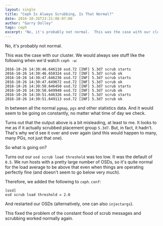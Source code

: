 ```yaml
---
layout: single
title: "Ceph Is Always Scrubbing, Is That Normal?"
date: 2016-10-26T23:21:08-07:00
author: "Garry Dolley"
tags: ceph
excerpt: "No, it's probably not normal.  This was the case with our cluster."
---
```


No, it's probably not normal.

This was the case with our cluster.  We would always see stuff like the
following when we'd watch ``ceph -w``:

```
2016-10-26 14:30:46.646110 osd.72 [INF] 5.3d7 scrub starts
2016-10-26 14:30:46.650324 osd.72 [INF] 5.3d7 scrub ok
2016-10-26 14:30:47.646236 osd.72 [INF] 5.3d7 scrub starts
2016-10-26 14:30:47.649672 osd.72 [INF] 5.3d7 scrub ok
2016-10-26 14:30:50.646450 osd.72 [INF] 5.3d7 scrub starts
2016-10-26 14:30:50.649940 osd.72 [INF] 5.3d7 scrub ok
2016-10-26 14:30:51.646326 osd.72 [INF] 5.3d7 scrub starts
2016-10-26 14:30:51.649113 osd.72 [INF] 5.3d7 scrub ok
```

In between all the normal ``pgmap``, ``pgs`` and other statistics data.
And it would seem to be going on constantly, no matter what time of day
we check.

Turns out that the output above is a bit misleading, at least to me.  It
looks to me as if it actually scrubbed placement group ``5.3d7``.  But,
in fact, it hadn't.  That's why we'd see it over and over again (and this
would happen to many, many PGs, not just that one).

So what is going on?

Turns out our ``osd scrub load threshold`` was too low.  It was the
default of ``0.5``.  We run hosts with a pretty large number of OSDs, so
it's quite normal for the load average to be above that even when things
are operating perfectly fine (and doesn't seem to go below very much).

Therefore, we added the following to ``ceph.conf``:

```
[osd]
osd scrub load threshold = 2.0
```

And restarted our OSDs (alternatively, one can also ``injectargs``).

This fixed the problem of the constant flood of scrub messages and scrubbing
worked normally again.
